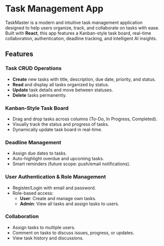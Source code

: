# Task Management App

TaskMaster is a modern and intuitive task management application designed to help users organize, track, and collaborate on tasks with ease. Built with **React**, this app features a Kanban-style task board, real-time collaboration, authentication, deadline tracking, and intelligent AI insights.


## Features

### Task CRUD Operations
- **Create** new tasks with title, description, due date, priority, and status.
- **Read** and display all tasks organized by status.
- **Update** task details and move between statuses.
- **Delete** tasks permanently.

### Kanban-Style Task Board
- Drag and drop tasks across columns (To-Do, In Progress, Completed).
- Visually track the status and progress of tasks.
- Dynamically update task board in real-time.

### Deadline Management
- Assign due dates to tasks.
- Auto-highlight overdue and upcoming tasks.
- Smart reminders (future scope: push/email notifications).

### User Authentication & Role Management
- Register/Login with email and password.
- Role-based access:
  - **User**: Create and manage own tasks.
  - **Admin**: View all tasks and assign tasks to users.

### Collaboration
- Assign tasks to multiple users.
- Comment on tasks to discuss issues, progress, or updates.
- View task history and discussions.